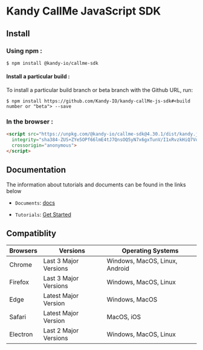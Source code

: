 # Kandy CallMe JavaScript SDK

## Install

### Using npm :

`$ npm install @kandy-io/callme-sdk`

#### Install a particular build :

To install a particular build branch or beta branch with the Github URL, run:

`$ npm install https://github.com/Kandy-IO/kandy-callMe-js-sdk#<build number or "beta"> --save`

### In the browser :
```html
<script src="https://unpkg.com/@kandy-io/callme-sdk@4.30.1/dist/kandy.js"
  integrity="sha384-ZUS+ZYe5OPf66lmE4tJ7QnsOQ5yN7x6gxTunV/I1xRvzkHiQ7VqkXaYf8LF4Y0sC"
  crossorigin="anonymous">
</script>
```
## Documentation

The information about tutorials and documents can be found in the links below

* `Documents`: [docs](https://kandy-io.github.io/kandy-callMe-js-sdk/docs)

* `Tutorials`:  [Get Started](https://kandy-io.github.io/kandy-callMe-js-sdk/tutorials/?config=us#/Get%20Started)

## Compatiblity

| Browsers | Versions              | Operating Systems              |
|----------|-----------------------|--------------------------------|
| Chrome   | Last 3 Major Versions | Windows, MacOS, Linux, Android |
| Firefox  | Last 3 Major Versions | Windows, MacOS, Linux          |
| Edge     | Latest Major Version  | Windows, MacOS                 |
| Safari   | Latest Major Version  | MacOS, iOS                     |
| Electron | Last 2 Major Versions | Windows, MacOS, Linux          |
